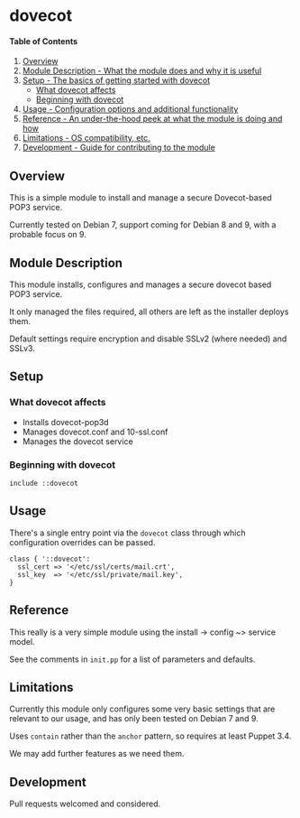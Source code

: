 # dovecot

#### Table of Contents

1. [Overview](#overview)
2. [Module Description - What the module does and why it is useful](#module-description)
3. [Setup - The basics of getting started with dovecot](#setup)
    * [What dovecot affects](#what-dovecot-affects)
    * [Beginning with dovecot](#beginning-with-dovecot)
4. [Usage - Configuration options and additional functionality](#usage)
5. [Reference - An under-the-hood peek at what the module is doing and how](#reference)
5. [Limitations - OS compatibility, etc.](#limitations)
6. [Development - Guide for contributing to the module](#development)

## Overview

This is a simple module to install and manage a secure Dovecot-based POP3 service.

Currently tested on Debian 7, support coming for Debian 8 and 9, with a probable focus on 9.

## Module Description

This module installs, configures and manages a secure dovecot based POP3 service.

It only managed the files required, all others are left as the installer deploys them.

Default settings require encryption and disable SSLv2 (where needed) and SSLv3.

## Setup

### What dovecot affects

* Installs dovecot-pop3d
* Manages dovecot.conf and 10-ssl.conf
* Manages the dovecot service

### Beginning with dovecot

```
include ::dovecot
```

## Usage

There's a single entry point via the `dovecot` class through which configuration
overrides can be passed.

```
class { '::dovecot':
  ssl_cert => '</etc/ssl/certs/mail.crt',
  ssl_key  => '</etc/ssl/private/mail.key',
}
```

## Reference

This really is a very simple module using the install -> config ~> service model.

See the comments in `init.pp` for a list of parameters and defaults.

## Limitations

Currently this module only configures some very basic settings that are relevant 
to our usage, and has only been tested on Debian 7 and 9.

Uses `contain` rather than the `anchor` pattern, so requires at least Puppet 3.4.

We may add further features as we need them.

## Development

Pull requests welcomed and considered.
